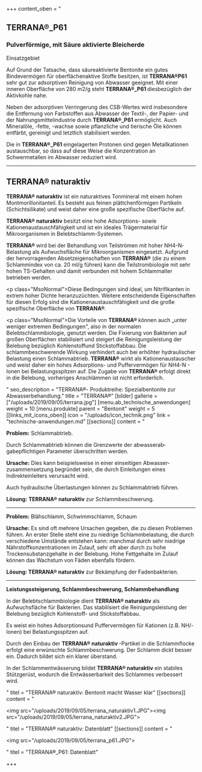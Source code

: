 +++
content_oben = "<h2>TERRANA®_P61</h2><h3>Pulverförmige, mit Säure aktivierte Bleicherde</h3><p>Einsatzgebiet</p><p>Auf Grund der Tatsache, dass säureaktivierte Bentonite ein gutes Bindevermögen für oberflächenaktive Stoffe besitzen, ist <strong>TERRANA®P61 </strong>sehr gut zur adsorptiven Reinigung von Abwasser geeignet. Mit einer inneren Oberfläche von 280 m2/g steht <strong>TERRANA®_P61 </strong>diesbezüglich der Aktivkohle nahe.</p><p>Neben der adsorptiven Verringerung des CSB-Wertes wird insbesondere die Entfernung von Farbstoffen aus Abwasser der Textil-, der Papier- und der Nahrungsmittelindustrie durch <strong>TERRANA®_P61 </strong>ermöglicht. Auch Mineralöle, -fette, -wachse sowie pflanzliche und tierische Öle können entfärbt, gereinigt und letztlich stabilisiert werden.</p><p>Die in <strong>TERRANA®_P61 </strong>eingelagerten Protonen sind gegen Metallkationen austauschbar, so dass auf diese Weise die Konzentration an Schwermetallen im Abwasser reduziert wird.</p><hr><h2>TERRANA® naturaktiv</h2><p><strong>TERRANA® naturaktiv</strong> ist ein naturaktives Tonmineral mit einem hohen Montmorillonitanteil. Es besteht aus feinen plättchenförmigen Partikeln (Schichtsilikate) und weist daher eine große spezifische Oberfläche auf.</p><p><strong>TERRANA® naturaktiv</strong> besitzt eine hohe Adsorptions- sowie Kationenaustauschfähigkeit und ist ein ideales Trägermaterial für Mikroorganismen in Belebtschlamm-Systemen.</p><p><strong>TERRANA® </strong>wird bei der Behandlung von Teilströmen mit hoher NH4-N­Belastung als Aufwuchsfläche für Mikroorganismen eingesetzt. Aufgrund der hervorragenden Absetzeigenschaften von <strong>TERRANA®</strong> (die zu einem Schlammindex von ca. 20 ml/g führen) kann die Teilstrombiologie mit sehr hohen TS-Gehalten und damit verbunden mit hohem Schlammalter betrieben werden.</p><p class=\"MsoNormal\">Diese Bedingungen sind ideal, um Nitrifikanten in extrem hoher Dichte heranzuzüchten. Weitere entscheidende Eigenschaften für diesen Erfolg sind die Kationenaustauschfähigkeit und die große spezifische Oberfläche von <strong>TERRANA®</strong>.</p><p class=\"MsoNormal\">Die Vorteile von <strong>TERRANA® </strong>können auch „unter weniger extremen Bedingungen\", also in der normalen Belebtschlammbiologie, genutzt werden. Die Fixierung von Bakterien auf großen Oberflächen stabilisiert und steigert die Reinigungsleistung der Belebung bezüglich Kohlenstoff­und Stickstoffabbau. Die schlammbeschwerende Wirkung verhindert auch bei erhöhter hydraulischer Belastung einen Schlammabtrieb.<strong> TERRANA®</strong> wirkt als Kationenaustauscher und weist daher ein hohes Adsorptions- und Puffervermögen für NH4-N - Ionen bei Belastungsspitzen auf. Die Zugabe von <strong>TERRANA® </strong>erfolgt direkt in die Belebung, vorheriges Anschlämmen ist nicht erforderlich.</p>"
seo_description = "TERRANA®- Produktreihe: Spezialbentonite zur Abwasserbehandlung."
title = "TERRANA®"
[bilder]
gallerie = ["/uploads/2019/09/05/terrana.jpg"]
[menu.ab_technische_anwendungen]
weight = 10
[menu.produkte]
parent = "Bentonit"
weight = 5
[[links_mit_icons_oben]]
icon = "/uploads/icon_technik.png"
link = "technische-anwendungen.md"
[[sections]]
content = "<p><strong>Problem:</strong> Schlammabtrieb.</p><p>Durch Schlammabtrieb können die Grenzwerte der abwasserab­gabepflichtigen Parameter über­schritten werden.</p><p><strong>Ursache:</strong> Dies kann beispielswei­se in einer einseitigen Abwasser­zusammensetzung begründet sein, die durch Einleitungen eines lndirekteinleiters verursacht wird.</p><p>Auch hydraulische Überlastungen können zu Schlammabtrieb führen.</p><p><strong>Lösung:</strong> <strong>TERRANA® naturaktiv</strong> zur Schlammbeschwerung.</p><hr><p><strong>Problem:</strong> Blähschlamm, Schwimmschlamm, Schaum </p><p><strong>Ursache:</strong> Es sind oft mehrere Ursa­chen gegeben, die zu diesen Proble­men führen. An erster Stelle steht eine zu niedrige Schlammbelastung, die durch verschiedene Umstände entstehen kann: manchmal durch sehr niedrige Nährstoffkonzentra­tionen im Zulauf, sehr oft aber durch zu hohe Trockensubstanzgehalte in der Belebung. Hohe Fettge­halte im Zulauf können das Wachs­tum von Fäden ebenfalls fördern. </p><p><strong>Lösung: TERRANA® naturaktiv</strong> zur Bekämp­fung der Fadenbakterien.</p><hr><p><strong>Leistungssteigerung, Schlammbeschwerung, Schlammbehandlung </strong></p><p>In der Belebtschlammbiologie dient <strong>TERRANA® naturaktiv</strong> als Aufwuchsfläche für Bakterien. Das stabilisiert die Reini­gungsleistung der Belebung bezüglich Kohlenstoff- und Stick­stoffabbau. </p><p>Es weist ein hohes Adsorptions­und Puffervermögen für Kationen (z.B. NH/-lonen) bei Belastungs­spitzen auf. </p><p>Durch den Einbau der <strong>TERRANA® naturaktiv </strong>-Partikel in die Schlammflocke erfolgt eine erwünschte Schlamm­beschwerung. Der Schlamm dickt besser ein. Dadurch bildet sich ein klarer überstand. </p><p>In der Schlammentwässerung bil­det <strong>TERRANA® naturaktiv</strong> ein stabiles Stütz­gerüst, wodurch die Entwässerbar­keit des Schlammes verbessert wird.</p>"
titel = "TERRANA® naturaktiv: Bentonit macht Wasser klar"
[[sections]]
content = "<p><img src=\"/uploads/2019/09/05/terrana_naturaktiv1.JPG\"><img src=\"/uploads/2019/09/05/terrana_naturaktiv2.JPG\"></p>"
titel = "TERRANA® naturaktiv: Datenblatt"
[[sections]]
content = "<p><img src=\"/uploads/2019/09/05/terrana_p61.JPG\"></p>"
titel = "TERRANA®_P61: Datenblatt"

+++
